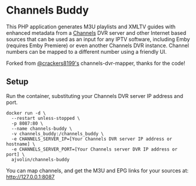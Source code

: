 # Channels Buddy

This PHP application generates M3U playlists and XMLTV guides with enhanced metadata from a [Channels](https://getchannels.com) DVR server and other Internet based sources that can be used as an input for any IPTV software, including Emby (requires Emby Premiere) or even another Channels DVR instance. Channel numbers can be mapped to a different number using a friendly UI.

Forked from [@crackers8199's](https://github.com/crackers8199) channels-dvr-mapper, thanks for the code!

## Setup
Run the container, substituting your Channels DVR server IP address and port.

    docker run -d \
      --restart unless-stopped \
      -p 8087:80 \
      --name channels-buddy \
      -v channels_buddy:/channels_buddy \
      -e CHANNELS_SERVER_IP=[Your Channels DVR server IP address or hostname] \
      -e CHANNELS_SERVER_PORT=[Your Channels server DVR IP address or port] \
      ajvolin/channels-buddy

You can map channels, and get the M3U and EPG links for your sources at:
    http://127.0.0.1:8087